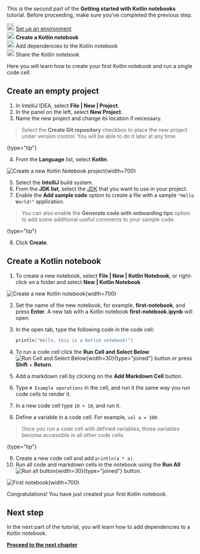 [//]: # (title: Create your first Kotlin notebook)

<microformat>
   <p>This is the second part of the <strong>Getting started with Kotlin notebooks</strong> tutorial. Before proceeding, make sure you've completed the previous step.</p>
   <p><img src="icon-1-done.svg" width="20" alt="First step"/> <a href="kotlin-notebook-set-up-env.md">Set up an environment</a><br/>
      <img src="icon-2.svg" width="20" alt="Second step"/> <strong>Create a Kotlin notebook</strong><br/>
      <img src="icon-3-todo.svg" width="20" alt="Third step"/> Add dependencies to the Kotlin notebook<br/>      
      <img src="icon-4-todo.svg" width="20" alt="Fourth step"/> Share the Kotlin notebook<br/>
  </p>
</microformat>

Here you will learn how to create your first Kotlin notebook and run a single code cell. 

## Create an empty project

1. In IntelliJ IDEA, select **File | New | Project**.
2. In the panel on the left, select **New Project**. 
3. Name the new project and change its location if necessary.

> Select the **Create Git repository** checkbox to place the new project under version control. 
> You will be able to do it later at any time.
> 
{type="tip"}

4. From the **Language** list, select **Kotlin**.

![Create a new Kotlin Notebook project](new-notebook-project.png){width=700}

5. Select the **IntelliJ** build system.
6. From the **JDK list**, select the [JDK](https://www.oracle.com/java/technologies/downloads/) that you want to use in your project.
7. Enable the **Add sample code** option to create a file with a sample `"Hello World!"` application.

> You can also enable the **Generate code with onboarding tips** option to add some additional useful comments to your sample code.
> 
{type="tip"}

8. Click **Create**.

## Create a Kotlin notebook

1. To create a new notebook, select **File | New | Kotlin Notebook**, or right-click on a folder and select **New | Kotlin Notebook**.

![Create a new Kotlin notebook](new-notebook.png){width=700}

2. Set the name of the new notebook, for example, **first-notebook**, and press **Enter**.
   A new tab with a Kotlin notebook **first-notebook.ipynb** will open.
3. In the open tab, type the following code in the code cell:

   ```kotlin
   println("Hello, this is a Kotlin notebook!")
   ```
4. To run a code cell click the **Run Cell and Select Below** ![Run Cell and Select Below](run-cell-and-select-below.png){width=30}{type="joined"} button or press **Shift** + **Return**.
5. Add a markdown cell by clicking on the **Add Markdown Cell** button. 
6. Type `# Example operations` in the cell, and run it the same way you run code cells to render it.
7. In a new code cell type `10 + 10`, and run it.
8. Define a variable in a code cell. For example, `val a = 100`. 

> Once you run a code cell with defined variables, those variables become accessible in all other code cells.
> 
{type="tip"}

9. Create a new code cell and add `println(a * a)`.
10. Run all code and markdown cells in the notebook using the **Run All** ![Run all button](run-all-button.png){width=30}{type="joined"} button.

![First notebook](first-notebook.png){width=700}

Congratulations! You have just created your first Kotlin notebook.

## Next step

In the next part of the tutorial, you will learn how to add dependencies to a Kotlin notebook.

**[Proceed to the next chapter](kotlin-notebook-add-dependencies.md)**
